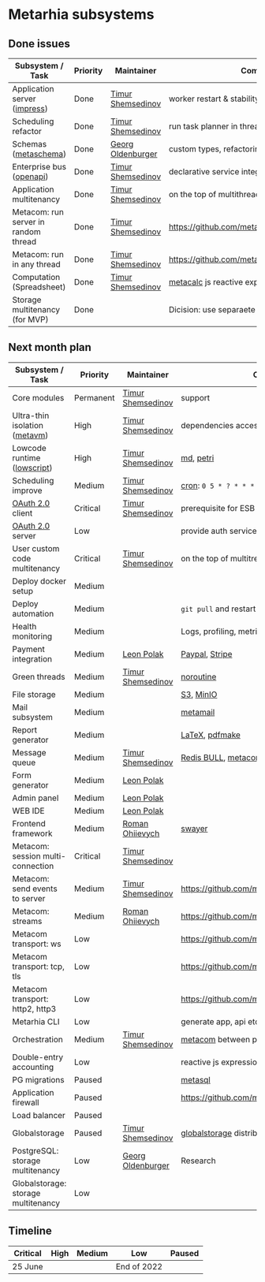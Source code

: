 # Metarhia subsystems

## Done issues

| Subsystem / Task                         | Priority  | Maintainer                        | Comments                                           |
| ---------------------------------------- | --------- | --------------------------------- | -------------------------------------------------- |
| Application server ([impress][impress])  | Done      | [Timur Shemsedinov][tshemsedinov] | worker restart & stability                         |
| Scheduling refactor                      | Done      | [Timur Shemsedinov][tshemsedinov] | run task planner in thread 0                       |
| Schemas ([metaschema][metaschema])       | Done      | [Georg Oldenburger][georgolden]   | custom types, refactoring                          |
| Enterprise bus ([openapi][openapi])      | Done      | [Timur Shemsedinov][tshemsedinov] | declarative service integration                    |
| Application multitenancy                 | Done      | [Timur Shemsedinov][tshemsedinov] | on the top of multithreading                       |
| Metacom: run server in random thread     | Done      | [Timur Shemsedinov][tshemsedinov] | https://github.com/metarhia/metacom/issues/302     |
| Metacom: run in any thread               | Done      | [Timur Shemsedinov][tshemsedinov] | https://github.com/metarhia/metacom/pull/233       |
| Computation (Spreadsheet)                | Done      | [Timur Shemsedinov][tshemsedinov] | [metacalc][metacalc] js reactive expressions       |
| Storage multitenancy (for MVP)           | Done      |                                   | Dicision: use separaete databases                  |

## Next month plan

| Subsystem / Task                         | Priority  | Maintainer                        | Comments                                           |
| ---------------------------------------- | --------- | --------------------------------- | -------------------------------------------------- |
| Core modules                             | Permanent | [Timur Shemsedinov][tshemsedinov] | support                                            |
| Ultra-thin isolation ([metavm][metavm])  | High      | [Timur Shemsedinov][tshemsedinov] | dependencies access control                        |
| Lowcode runtime ([lowscript][lowscript]) | High      | [Timur Shemsedinov][tshemsedinov] | [md][md], [petri][petri]                           |
| Scheduling improve                       | Medium    | [Timur Shemsedinov][tshemsedinov] | [cron][cron]: `0 5 * ? * * *`                      |
| [OAuth 2.0][oauth2] client               | Critical  | [Timur Shemsedinov][tshemsedinov] | prerequisite for ESB                               |
| [OAuth 2.0][oauth2] server               | Low       |                                   | provide auth service for 3rd party app             |
| User custom code multitenancy            | Critical  | [Timur Shemsedinov][tshemsedinov] | on the top of multitreading multitenancy           |
| Deploy docker setup                      | Medium    |                                   |                                                    |
| Deploy automation                        | Medium    |                                   | `git pull` and restart                             |
| Health monitoring                        | Medium    |                                   | Logs, profiling, metrics                           |
| Payment integration                      | Medium    | [Leon Polak][leonpolak]           | [Paypal][paypal], [Stripe][stripe]                 |
| Green threads                            | Medium    | [Timur Shemsedinov][tshemsedinov] | [noroutine][noroutine]                             |
| File storage                             | Medium    |                                   | [S3][s3], [MinIO][minio]                           |
| Mail subsystem                           | Medium    |                                   | [metamail][metamail]                               |
| Report generator                         | Medium    |                                   | [LaTeX][latex], [pdfmake][pdfmake]                 |
| Message queue                            | Medium    | [Timur Shemsedinov][tshemsedinov] | [Redis BULL][bull], [metacom][metacom]             |
| Form generator                           | Medium    | [Leon Polak][leonpolak]           |                                                    |
| Admin panel                              | Medium    | [Leon Polak][leonpolak]           |                                                    |
| WEB IDE                                  | Medium    | [Leon Polak][leonpolak]           |                                                    |
| Frontend framework                       | Medium    | [Roman Ohiievych][rohiievych]     | [swayer][swayer]                                   |
| Metacom: session multi-connection        | Critical  | [Timur Shemsedinov][tshemsedinov] |                                                    |
| Metacom: send events to server           | Medium    | [Timur Shemsedinov][tshemsedinov] | https://github.com/metarhia/metacom/issues/304     |
| Metacom: streams                         | Medium    | [Roman Ohiievych][rohiievych]     | https://github.com/metarhia/metacom/pull/233       |
| Metacom transport: ws                    | Low       |                                   | https://github.com/metarhia/metacom/issues/192     |
| Metacom transport: tcp, tls              | Low       |                                   | https://github.com/metarhia/metacom/issues/305     |
| Metacom transport: http2, http3          | Low       |                                   | https://github.com/metarhia/metacom/issues/306     |
| Metarhia CLI                             | Low       |                                   | generate app, api etc.                             |
| Orchestration                            | Medium    | [Timur Shemsedinov][tshemsedinov] | [metacom][metacom] between peers                   |
| Double-entry accounting                  | Low       |                                   | reactive js expressions                            |
| PG migrations                            | Paused    |                                   | [metasql][metasql]                                 |
| Application firewall                     | Paused    |                                   | https://github.com/metarhia/impress/issues/928     |
| Load balancer                            | Paused    |                                   |                                                    |
| Globalstorage                            | Paused    | [Timur Shemsedinov][tshemsedinov] | [globalstorage][globalstorage] distributed storage |
| PostgreSQL: storage multitenancy         | Low       | [Georg Oldenburger][georgolden]   | Research                                           |
| Globalstorage: storage multitenancy      | Low       |                                   |                                                    |

## Timeline

| Critical | High    | Medium  | Low         | Paused |
| -------- | ------- | ------- | ----------- | ------ |
| 25 June  |         |         | End of 2022 |        |

[impress]: https://github.com/metarhia/impress
[metavm]: https://github.com/metarhia/metavm
[lowscript]: https://github.com/metarhia/lowscript
[metaschema]: https://github.com/metarhia/metaschema
[noroutine]: https://github.com/metarhia/noroutine
[metamail]: https://github.com/metarhia/metamail
[swayer]: https://github.com/metarhia/swayer
[metacom]: https://github.com/metarhia/metacom
[metacalc]: https://github.com/metarhia/metacalc
[metasql]: https://github.com/metarhia/metasql
[globalstorage]: https://github.com/metarhia/globalstorage
[oauth2]: https://oauth.net/2/
[tshemsedinov]: https://github.com/tshemsedinov
[leonpolak]: https://github.com/leonpolak
[georgolden]: https://github.com/georgolden
[rohiievych]: https://github.com/rohiievych
[md]: https://daringfireball.net/projects/markdown/
[petri]: https://en.wikipedia.org/wiki/Petri_net
[cron]: https://en.wikipedia.org/wiki/Cron
[openapi]: https://github.com/metarhia/impress/issues/1733
[s3]: https://aws.amazon.com/s3/
[minio]: https://min.io/
[latex]: https://www.latex-project.org/
[pdfmake]: https://www.npmjs.com/package/pdfmake
[bull]: https://github.com/OptimalBits/bull
[paypal]: https://www.paypal.com/
[stripe]: https://stripe.com/
